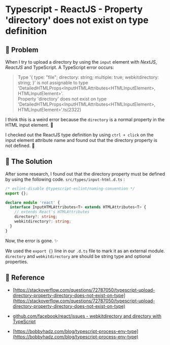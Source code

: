 # Typescript - ReactJS - Property 'directory' does not exist on type definition

## 🍇 Problem

When I try to upload a directory by using the `input` element with *NextJS*, *ReactJS* and TypeScript. A TypeScript error occurs:

> Type '{ type: "file"; directory: string; multiple: true; webkitdirectory: string; }' is not assignable to type 'DetailedHTMLProps&lt;InputHTMLAttributes&lt;HTMLInputElement&gt;, HTMLInputElement&gt;'.  
> Property 'directory' does not exist on type 'DetailedHTMLProps&lt;InputHTMLAttributes&lt;HTMLInputElement&gt;, HTMLInputElement&gt;'.ts(2322)

I think this is a weird error because the `directory` is a normal property in the HTML input element. 🥲

I checked out the ReactJS type definition by using `ctrl + click` on the input element attribute name and found out that the directory property is not defined. 🥲

## 🌾 The Solution

After some research, I found out that the directory property must be defined by using the following code. `src/types/input-html.d.ts` :

```typescript
/* eslint-disable @typescript-eslint/naming-convention */
export {};

declare module 'react' {
  interface InputHTMLAttributes<T> extends HTMLAttributes<T> {
    // extends React's HTMLAttributes
    directory?: string;
    webkitdirectory?: string;
  }
}
```

Now, the error is gone. ✨

We used the `export {}` line in our `.d.ts` file to mark it as an external module. `directory` and `webkitdirectory` are should be string type and optional properties.

## 🌱 Reference

* [https://stackoverflow.com/questions/72787050/typescript-upload-directory-property-directory-does-not-exist-on-type](https://stackoverflow.com/questions/72787050/typescript-upload-directory-property-directory-does-not-exist-on-type)
    
* [github.com/facebook/react/issues - webkitdirectory and directory with TypeScript](https://github.com/facebook/react/issues/3468#issuecomment-1031366038)
    
* [https://bobbyhadz.com/blog/typescript-process-env-type](https://bobbyhadz.com/blog/typescript-process-env-type)